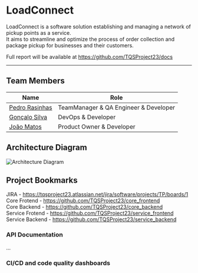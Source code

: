 # LoadConnect

LoadConnect is a software solution establishing and managing a network of pickup points as a service.   
It aims to streamline and optimize the process of order collection and package pickup for businesses and their customers. 


Full report will be available at https://github.com/TQSProject23/docs

----

## Team Members

| Name  | Role         |
|-------|--------------|
| [Pedro Rasinhas](https://github.com/r4sinhas) | TeamManager & QA Engineer & Developer |
| [Gonçalo Silva](https://github.com/GoncaloSilva25) | DevOps & Developer | 
| [João Matos](https://github.com/JoaoMat10) | Product Owner & Developer | 

## Architecture Diagram

![Architecture Diagram](https://github.com/TQSProject23/files/blob/main/archt_diagrm_bg.png)

## Project Bookmarks
JIRA - https://tqsproject23.atlassian.net/jira/software/projects/TP/boards/1 
Core Frotend - https://github.com/TQSProject23/core_frontend  
Core Backend - https://github.com/TQSProject23/core_backend  
Service Frotend - https://github.com/TQSProject23/service_frontend  
Service Backend - https://github.com/TQSProject23/service_backend  

### API Documentation
...

### CI/CD and code quality dashboards
